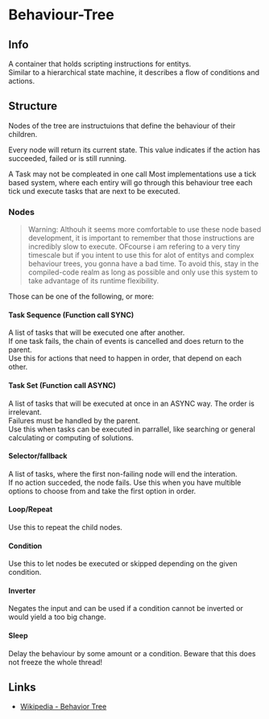 #  Behaviour-Tree
## Info
A container that holds scripting instructions for entitys.<br>
Similar to a hierarchical state machine, it describes a flow of conditions and actions. 

## Structure 
<p>
  Nodes of the tree are instructuions that define the behaviour of their children.
</p>
<p>
  Every node will return its current state. This value indicates if the action has succeeded, failed or is still running.
</p>
<p>
  A Task may not be compleated in one call Most implementations use a tick 
  based system, where each entiry will go through this behaviour tree each tick und execute tasks that are next to be executed. 
</p>

### Nodes
> Warning: Althouh it seems more comfortable to use these node based development, it is important to remember that those instructions are incredibly slow to execute. OFcourse i am refering to a very tiny timescale but if you intent to use this for alot of entitys and complex behaviour trees, you gonna have a bad time. To avoid this, stay in the compiled-code realm as long as possible and only use this system to take advantage of its runtime flexibility.

Those can be one of the following, or more:

#### Task Sequence (Function call SYNC)
  A list of tasks that will be executed one after another.<br>
  If one task fails, the chain of events is cancelled and does return to the parent.<br>
  Use this for actions that need to happen in order, that depend on each other.
#### Task Set (Function call ASYNC)
  A list of tasks that will be executed at once in an ASYNC way. The order is irrelevant.<br>
  Failures must be handled by the parent.<br>
  Use this when tasks can be executed in parrallel, like searching or general calculating or computing of solutions.
#### Selector/fallback
  A list of tasks, where the first non-failing node will end the interation.<br>
  If no action succeded, the node fails.
  Use this when you have multible options to choose from and take the first option in order.

#### Loop/Repeat
  Use this to repeat the child nodes.

#### Condition
  Use this to let nodes be executed or skipped depending on the given condition. 

#### Inverter
  Negates the input and can be used if a condition cannot be inverted or would yield a too big change.

#### Sleep
  Delay the behaviour by some amount or a condition. Beware that this does not freeze the whole thread!

## Links
- [Wikipedia - Behavior Tree](https://en.wikipedia.org/wiki/Behavior_tree_(artificial_intelligence,_robotics_and_control))
